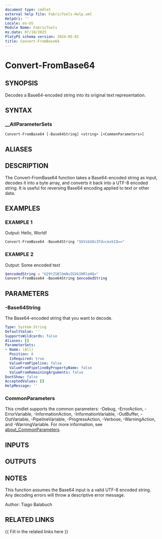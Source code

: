 ```yaml
---
document type: cmdlet
external help file: FabricTools-Help.xml
HelpUri: ''
Locale: en-US
Module Name: FabricTools
ms.date: 07/18/2025
PlatyPS schema version: 2024-05-01
title: Convert-FromBase64
---
```


# Convert-FromBase64

## SYNOPSIS

Decodes a Base64-encoded string into its original text representation.

## SYNTAX

### __AllParameterSets

```
Convert-FromBase64 [-Base64String] <string> [<CommonParameters>]
```

## ALIASES

## DESCRIPTION

The Convert-FromBase64 function takes a Base64-encoded string as input, decodes it into a byte array,
and converts it back into a UTF-8 encoded string.
It is useful for reversing Base64 encoding applied
to text or other data.

## EXAMPLES

### EXAMPLE 1

Output: Hello, World!

```powershell
Convert-FromBase64 -Base64String "SGVsbG8sIFdvcmxkIQ=="
```

### EXAMPLE 2

Output: Some encoded text

```powershell
$encodedString = "U29tZSBlbmNvZGVkIHRleHQ="
Convert-FromBase64 -Base64String $encodedString
```

## PARAMETERS

### -Base64String

The Base64-encoded string that you want to decode.

```yaml
Type: System.String
DefaultValue: ''
SupportsWildcards: false
Aliases: []
ParameterSets:
- Name: (All)
  Position: 0
  IsRequired: true
  ValueFromPipeline: false
  ValueFromPipelineByPropertyName: false
  ValueFromRemainingArguments: false
DontShow: false
AcceptedValues: []
HelpMessage: ''
```

### CommonParameters

This cmdlet supports the common parameters: -Debug, -ErrorAction, -ErrorVariable,
-InformationAction, -InformationVariable, -OutBuffer, -OutVariable, -PipelineVariable,
-ProgressAction, -Verbose, -WarningAction, and -WarningVariable. For more information, see
[about_CommonParameters](https://go.microsoft.com/fwlink/?LinkID=113216).

## INPUTS

## OUTPUTS

## NOTES

This function assumes the Base64 input is a valid UTF-8 encoded string.
Any decoding errors will throw a descriptive error message.

Author: Tiago Balabuch

## RELATED LINKS

{{ Fill in the related links here }}

